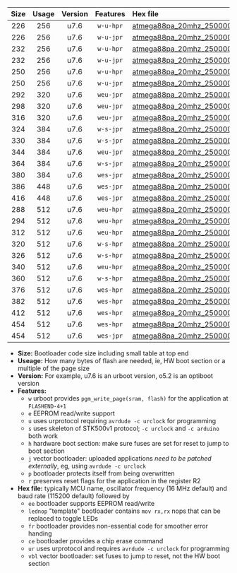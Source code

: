 |Size|Usage|Version|Features|Hex file|
|:-:|:-:|:-:|:-:|:--|
|226|256|u7.6|`w-u-hpr`|[atmega88pa_20mhz_250000bps_ur.hex](https://raw.githubusercontent.com/stefanrueger/urboot/main//atmega88pa_20mhz_250000bps_ur.hex)|
|226|256|u7.6|`w-u-jpr`|[atmega88pa_20mhz_250000bps_ur_vbl.hex](https://raw.githubusercontent.com/stefanrueger/urboot/main//atmega88pa_20mhz_250000bps_ur_vbl.hex)|
|232|256|u7.6|`w-u-hpr`|[atmega88pa_20mhz_250000bps_lednop_ur.hex](https://raw.githubusercontent.com/stefanrueger/urboot/main//atmega88pa_20mhz_250000bps_lednop_ur.hex)|
|232|256|u7.6|`w-u-jpr`|[atmega88pa_20mhz_250000bps_lednop_ur_vbl.hex](https://raw.githubusercontent.com/stefanrueger/urboot/main//atmega88pa_20mhz_250000bps_lednop_ur_vbl.hex)|
|250|256|u7.6|`w-u-hpr`|[atmega88pa_20mhz_250000bps_lednop_fr_ur.hex](https://raw.githubusercontent.com/stefanrueger/urboot/main//atmega88pa_20mhz_250000bps_lednop_fr_ur.hex)|
|250|256|u7.6|`w-u-jpr`|[atmega88pa_20mhz_250000bps_lednop_fr_ur_vbl.hex](https://raw.githubusercontent.com/stefanrueger/urboot/main//atmega88pa_20mhz_250000bps_lednop_fr_ur_vbl.hex)|
|292|320|u7.6|`weu-jpr`|[atmega88pa_20mhz_250000bps_ee_ur_vbl.hex](https://raw.githubusercontent.com/stefanrueger/urboot/main//atmega88pa_20mhz_250000bps_ee_ur_vbl.hex)|
|298|320|u7.6|`weu-jpr`|[atmega88pa_20mhz_250000bps_ee_lednop_ur_vbl.hex](https://raw.githubusercontent.com/stefanrueger/urboot/main//atmega88pa_20mhz_250000bps_ee_lednop_ur_vbl.hex)|
|316|320|u7.6|`weu-jpr`|[atmega88pa_20mhz_250000bps_ee_lednop_fr_ur_vbl.hex](https://raw.githubusercontent.com/stefanrueger/urboot/main//atmega88pa_20mhz_250000bps_ee_lednop_fr_ur_vbl.hex)|
|324|384|u7.6|`w-s-jpr`|[atmega88pa_20mhz_250000bps_vbl.hex](https://raw.githubusercontent.com/stefanrueger/urboot/main//atmega88pa_20mhz_250000bps_vbl.hex)|
|330|384|u7.6|`w-s-jpr`|[atmega88pa_20mhz_250000bps_lednop_vbl.hex](https://raw.githubusercontent.com/stefanrueger/urboot/main//atmega88pa_20mhz_250000bps_lednop_vbl.hex)|
|344|384|u7.6|`weu-jpr`|[atmega88pa_20mhz_250000bps_ee_lednop_fr_ce_ur_vbl.hex](https://raw.githubusercontent.com/stefanrueger/urboot/main//atmega88pa_20mhz_250000bps_ee_lednop_fr_ce_ur_vbl.hex)|
|364|384|u7.6|`w-s-jpr`|[atmega88pa_20mhz_250000bps_lednop_fr_vbl.hex](https://raw.githubusercontent.com/stefanrueger/urboot/main//atmega88pa_20mhz_250000bps_lednop_fr_vbl.hex)|
|380|384|u7.6|`wes-jpr`|[atmega88pa_20mhz_250000bps_ee_vbl.hex](https://raw.githubusercontent.com/stefanrueger/urboot/main//atmega88pa_20mhz_250000bps_ee_vbl.hex)|
|386|448|u7.6|`wes-jpr`|[atmega88pa_20mhz_250000bps_ee_lednop_vbl.hex](https://raw.githubusercontent.com/stefanrueger/urboot/main//atmega88pa_20mhz_250000bps_ee_lednop_vbl.hex)|
|416|448|u7.6|`wes-jpr`|[atmega88pa_20mhz_250000bps_ee_lednop_fr_vbl.hex](https://raw.githubusercontent.com/stefanrueger/urboot/main//atmega88pa_20mhz_250000bps_ee_lednop_fr_vbl.hex)|
|288|512|u7.6|`weu-hpr`|[atmega88pa_20mhz_250000bps_ee_ur.hex](https://raw.githubusercontent.com/stefanrueger/urboot/main//atmega88pa_20mhz_250000bps_ee_ur.hex)|
|294|512|u7.6|`weu-hpr`|[atmega88pa_20mhz_250000bps_ee_lednop_ur.hex](https://raw.githubusercontent.com/stefanrueger/urboot/main//atmega88pa_20mhz_250000bps_ee_lednop_ur.hex)|
|312|512|u7.6|`weu-hpr`|[atmega88pa_20mhz_250000bps_ee_lednop_fr_ur.hex](https://raw.githubusercontent.com/stefanrueger/urboot/main//atmega88pa_20mhz_250000bps_ee_lednop_fr_ur.hex)|
|320|512|u7.6|`w-s-hpr`|[atmega88pa_20mhz_250000bps.hex](https://raw.githubusercontent.com/stefanrueger/urboot/main//atmega88pa_20mhz_250000bps.hex)|
|326|512|u7.6|`w-s-hpr`|[atmega88pa_20mhz_250000bps_lednop.hex](https://raw.githubusercontent.com/stefanrueger/urboot/main//atmega88pa_20mhz_250000bps_lednop.hex)|
|340|512|u7.6|`weu-hpr`|[atmega88pa_20mhz_250000bps_ee_lednop_fr_ce_ur.hex](https://raw.githubusercontent.com/stefanrueger/urboot/main//atmega88pa_20mhz_250000bps_ee_lednop_fr_ce_ur.hex)|
|360|512|u7.6|`w-s-hpr`|[atmega88pa_20mhz_250000bps_lednop_fr.hex](https://raw.githubusercontent.com/stefanrueger/urboot/main//atmega88pa_20mhz_250000bps_lednop_fr.hex)|
|376|512|u7.6|`wes-hpr`|[atmega88pa_20mhz_250000bps_ee.hex](https://raw.githubusercontent.com/stefanrueger/urboot/main//atmega88pa_20mhz_250000bps_ee.hex)|
|382|512|u7.6|`wes-hpr`|[atmega88pa_20mhz_250000bps_ee_lednop.hex](https://raw.githubusercontent.com/stefanrueger/urboot/main//atmega88pa_20mhz_250000bps_ee_lednop.hex)|
|412|512|u7.6|`wes-hpr`|[atmega88pa_20mhz_250000bps_ee_lednop_fr.hex](https://raw.githubusercontent.com/stefanrueger/urboot/main//atmega88pa_20mhz_250000bps_ee_lednop_fr.hex)|
|454|512|u7.6|`wes-hpr`|[atmega88pa_20mhz_250000bps_ee_lednop_fr_ce.hex](https://raw.githubusercontent.com/stefanrueger/urboot/main//atmega88pa_20mhz_250000bps_ee_lednop_fr_ce.hex)|
|454|512|u7.6|`wes-jpr`|[atmega88pa_20mhz_250000bps_ee_lednop_fr_ce_vbl.hex](https://raw.githubusercontent.com/stefanrueger/urboot/main//atmega88pa_20mhz_250000bps_ee_lednop_fr_ce_vbl.hex)|

- **Size:** Bootloader code size including small table at top end
- **Useage:** How many bytes of flash are needed, ie, HW boot section or a multiple of the page size
- **Version:** For example, u7.6 is an urboot version, o5.2 is an optiboot version
- **Features:**
  + `w` urboot provides `pgm_write_page(sram, flash)` for the application at `FLASHEND-4+1`
  + `e` EEPROM read/write support
  + `u` uses urprotocol requiring `avrdude -c urclock` for programming
  + `s` uses skeleton of STK500v1 protocol; `-c urclock` and `-c arduino` both work
  + `h` hardware boot section: make sure fuses are set for reset to jump to boot section
  + `j` vector bootloader: uploaded applications *need to be patched externally*, eg, using `avrdude -c urclock`
  + `p` bootloader protects itself from being overwritten
  + `r` preserves reset flags for the application in the register R2
- **Hex file:** typically MCU name, oscillator frequency (16 MHz default) and baud rate (115200 default) followed by
  + `ee` bootloader supports EEPROM read/write
  + `lednop` "template" bootloader contains `mov rx,rx` nops that can be replaced to toggle LEDs
  + `fr` bootloader provides non-essential code for smoother error handing
  + `ce` bootloader provides a chip erase command
  + `ur` uses urprotocol and requires `avrdude -c urclock` for programming
  + `vbl` vector bootloader: set fuses to jump to reset, not the HW boot section

